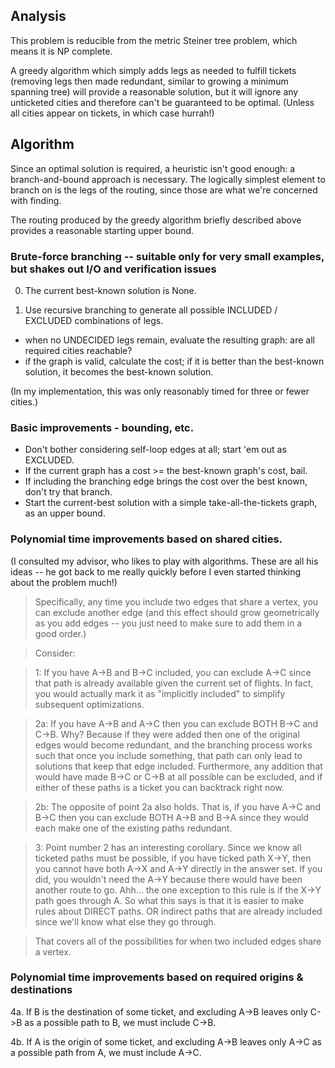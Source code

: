 ## Analysis

This problem is reducible from the metric Steiner tree problem, which means it is NP complete.  

A greedy algorithm which simply adds legs as needed to fulfill tickets (removing legs then made redundant, similar to growing a minimum spanning tree) will provide a reasonable solution, but it will ignore any unticketed cities and therefore can't be guaranteed to be optimal.  (Unless all cities appear on tickets, in which case hurrah!)


## Algorithm

Since an optimal solution is required, a heuristic isn't good enough: a branch-and-bound approach is necessary.  The logically simplest element to branch on is the legs of the routing, since those are what we're concerned with finding.

The routing produced by the greedy algorithm briefly described above provides a reasonable starting upper bound.

### Brute-force branching -- suitable only for very small examples, but shakes out I/O and verification issues

0. The current best-known solution is None.

1. Use recursive branching to generate all possible INCLUDED / EXCLUDED combinations of legs.
  - when no UNDECIDED legs remain, evaluate the resulting graph: are all required cities reachable?
  - if the graph is valid, calculate the cost; if it is better than the best-known solution, it becomes the best-known solution.

(In my implementation, this was only reasonably timed for three or fewer cities.)

### Basic improvements - bounding, etc.

- Don't bother considering self-loop edges at all; start 'em out as EXCLUDED.
- If the current graph has a cost >= the best-known graph's cost, bail.
- If including the branching edge brings the cost over the best known, don't try that branch.
- Start the current-best solution with a simple take-all-the-tickets graph, as an upper bound.

### Polynomial time improvements based on shared cities.

(I consulted my advisor, who likes to play with algorithms.  These are all his ideas -- he got back to me really quickly before I even started thinking about the problem much!)

> Specifically, any time you include two edges that share a vertex, you can exclude another edge (and this effect should grow geometrically as you add edges -- you just need to make sure to add them in a good order.)

> Consider:

> 1: If you have A->B and B->C included, you can exclude A->C since that path is already available given the current set of flights.  In fact, you would actually mark it as "implicitly included" to simplify subsequent optimizations.

> 2a: If you have A->B and A->C then you can exclude BOTH B->C and C->B.  Why?  Because if they were added then one of the original edges would become redundant, and the branching process works such that once you include something, that path can only lead to solutions that keep that edge included.  Furthermore, any addition that would have made B->C or C->B at all possible can be excluded, and if either of these paths is a ticket you can backtrack right now.

> 2b: The opposite of point 2a also holds.  That is, if you have A->C and B->C then you can exclude BOTH A->B and B->A since they would each make one of the existing paths redundant.

> 3: Point number 2 has an interesting corollary.  Since we know all ticketed paths must be possible, if you have ticked path X->Y, then you cannot have both A->X and A->Y directly in the answer set.  If you did, you wouldn't need the A->Y because there would have been another route to go.  Ahh... the one exception to this rule is if the X->Y path goes through A.  So what this says is that it is easier to make rules about DIRECT paths.  OR indirect paths that are already included since we'll know what else they go through.


> That covers all of the possibilities for when two included edges share a vertex.

### Polynomial time improvements based on required origins & destinations

4a. If B is the destination of some ticket, and excluding A->B leaves only C->B as a possible path to B, we must include C->B.

4b. If A is the origin of some ticket, and excluding A->B leaves only A->C as a possible path from A, we must include A->C.